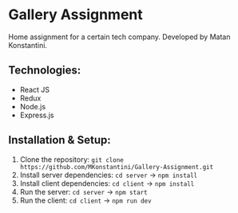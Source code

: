 # Gallery Assignment 
Home assignment for a certain tech company.
Developed by Matan Konstantini.

## Technologies:
-   React JS
-   Redux
-   Node.js
-   Express.js

## Installation & Setup:
1.  Clone the repository: ```git clone https://github.com/MKonstantini/Gallery-Assignment.git```
2.  Install server dependencies: ```cd server``` -> ```npm install```
3.  Install client dependencies: ```cd client``` -> ```npm install```
4.  Run the server: ```cd server``` -> ```npm start```
5.  Run the client: ```cd client``` -> ```npm run dev``` 

